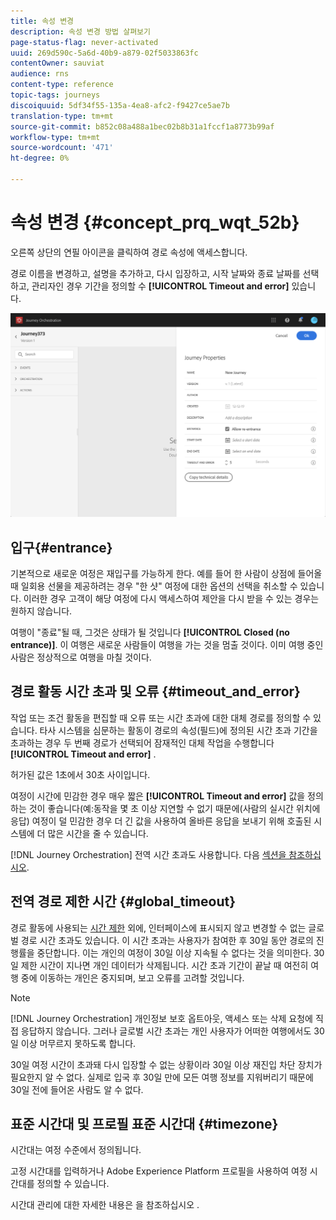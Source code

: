 ```yaml
---
title: 속성 변경
description: 속성 변경 방법 살펴보기
page-status-flag: never-activated
uuid: 269d590c-5a6d-40b9-a879-02f5033863fc
contentOwner: sauviat
audience: rns
content-type: reference
topic-tags: journeys
discoiquuid: 5df34f55-135a-4ea8-afc2-f9427ce5ae7b
translation-type: tm+mt
source-git-commit: b852c08a488a1bec02b8b31a1fccf1a8773b99af
workflow-type: tm+mt
source-wordcount: '471'
ht-degree: 0%

---
```




# 속성 변경 {#concept_prq_wqt_52b}

오른쪽 상단의 연필 아이콘을 클릭하여 경로 속성에 액세스합니다.

경로 이름을 변경하고, 설명을 추가하고, 다시 입장하고, 시작 날짜와 종료 날짜를 선택하고, 관리자인 경우 기간을 정의할 수 **[!UICONTROL Timeout and error]** 있습니다.

![](../assets/journey32.png)

## 입구{#entrance}

기본적으로 새로운 여정은 재입구를 가능하게 한다. 예를 들어 한 사람이 상점에 들어올 때 일회용 선물을 제공하려는 경우 &quot;한 샷&quot; 여정에 대한 옵션의 선택을 취소할 수 있습니다. 이러한 경우 고객이 해당 여정에 다시 액세스하여 제안을 다시 받을 수 있는 경우는 원하지 않습니다.

여행이 &quot;종료&quot;될 때, 그것은 상태가 될 것입니다 **[!UICONTROL Closed (no entrance)]**. 이 여행은 새로운 사람들이 여행을 가는 것을 멈출 것이다. 이미 여행 중인 사람은 정상적으로 여행을 마칠 것이다.

## 경로 활동 시간 초과 및 오류 {#timeout_and_error}

작업 또는 조건 활동을 편집할 때 오류 또는 시간 초과에 대한 대체 경로를 정의할 수 있습니다. 타사 시스템을 심문하는 활동이 경로의 속성(필드)에 정의된 시간 초과 기간을 초과하는 경우 두 번째 경로가 선택되어 잠재적인 대체 작업을 수행합니다&#x200B;**[!UICONTROL Timeout and  error]** .

허가된 값은 1초에서 30초 사이입니다.

여정이 시간에 민감한 경우 매우 짧은 **[!UICONTROL Timeout and error]** 값을 정의하는 것이 좋습니다(예:동작을 몇 초 이상 지연할 수 없기 때문에(사람의 실시간 위치에 응답) 여정이 덜 민감한 경우 더 긴 값을 사용하여 올바른 응답을 보내기 위해 호출된 시스템에 더 많은 시간을 줄 수 있습니다.

[!DNL Journey Orchestration] 전역 시간 초과도 사용합니다. 다음 [섹션을 참조하십시오](#global_timeout).

## 전역 경로 제한 시간 {#global_timeout}

경로 활동에 사용되는 [시간 제한](#timeout_and_error) 외에, 인터페이스에 표시되지 않고 변경할 수 없는 글로벌 경로 시간 초과도 있습니다. 이 시간 초과는 사용자가 참여한 후 30일 동안 경로의 진행률을 중단합니다. 이는 개인의 여정이 30일 이상 지속될 수 없다는 것을 의미한다. 30일 제한 시간이 지나면 개인 데이터가 삭제됩니다. 시간 초과 기간이 끝날 때 여전히 여행 중에 이동하는 개인은 중지되며, 보고 오류를 고려할 것입니다.

>[!NOTE]
>
>[!DNL Journey Orchestration] 개인정보 보호 옵트아웃, 액세스 또는 삭제 요청에 직접 응답하지 않습니다. 그러나 글로벌 시간 초과는 개인 사용자가 어떠한 여행에서도 30일 이상 머무르지 못하도록 합니다.

30일 여정 시간이 초과돼 다시 입장할 수 없는 상황이라 30일 이상 재진입 차단 장치가 필요한지 알 수 없다. 실제로 입국 후 30일 만에 모든 여행 정보를 지워버리기 때문에 30일 전에 들어온 사람도 알 수 없다.

## 표준 시간대 및 프로필 표준 시간대 {#timezone}

시간대는 여정 수준에서 정의됩니다.

고정 시간대를 입력하거나 Adobe Experience Platform 프로필을 사용하여 여정 시간대를 정의할 수 있습니다.

시간대 관리에 대한 자세한 내용은 을 참조하십시오 [](../building-journeys/timezone-management.md).
